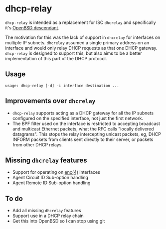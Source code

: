 # dhcp-relay

`dhcp-relay` is intended as a replacement for ISC `dhcrelay` and
specifically it's
[OpenBSD descendant](https://man.openbsd.org/dhcrelay.8).

The motivation for this was the lack of support in `dhcrelay` for
interfaces on multiple IP subnets. `dhcrelay` assumed a single
primary address on an interface and would only relay DHCP requests
as that one DHCP gateway. `dhcp-relay` is designed to support this,
but also aims to be a better implementation of this part of the
DHCP protocol.

## Usage

`usage: dhcp-relay [-d] -i interface destination ...`

## Improvements over `dhcrelay`

- `dhcp-relay` supports acting as a DHCP gateway for all the IP
  subnets configured on the specified interface, not just the first
  network.
- The BPF filter used on the interface is restricted to accepting
  broadcast and multicast Ethernet packets, what the RFC calls "locally
  delivered datagrams". This stops the relay intercepting unicast
  packets, eg, DHCP INFORM packets from clients sent directly to their
  server, or packets from other DHCP relays.

## Missing `dhcrelay` features

- Support for operating on
  [enc(4)](https://man.openbsd.org/enc.4) interfaces
- Agent Circuit ID Sub-option handling
- Agent Remote ID Sub-option handling

## To do

- Add all missing `dhcrelay` features
- Support use in a DHCP relay chain
- Get this into OpenBSD so I can stop using git
